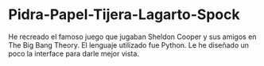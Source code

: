 # Pidra-Papel-Tijera-Lagarto-Spock
He recreado el famoso juego que jugaban Sheldon Cooper y sus amigos en The Big Bang Theory.
El lenguaje utilizado fue Python.
Le he diseñado un poco la interface para darle mejor vista.
